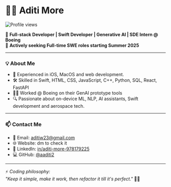 # 👩‍💻 Aditi More

![Profile views](https://komarev.com/ghpvc/?username=aaditi2&color=dc143c)

🚀 **Full-stack Developer | Swift Developer | Generative AI | SDE Intern @ Boeing**  
🎯 **Actively seeking Full-time SWE roles starting Summer 2025**

---

### 💡 About Me

- 💼 Experienced in iOS, MacOS and web development.
- 🛠️ Skilled in Swift, HTML, CSS, JavaScript, C++, Python, SQL, React, FastAPI
- 👩‍💻 Worked @ Boeing on their GenAI prototype tools 
- 🔍 Passionate about on-device ML, NLP, AI assistants, Swift development and aerospace tech.

---

### 📫 Contact Me  
- 📧 Email: aditiw23@gmail.com  
- 🌐 Website: dm to check it
- 💼 LinkedIn: [in/aditi-more-978179225](https://linkedin.com/in/aditi-more-978179225)  
- 💻 GitHub: [@aaditi2](https://github.com/aaditi2)

---

⚡ *Coding philosophy:*  
*"Keep it simple, make it work, then refactor it till it's perfect."* 🧹💡
